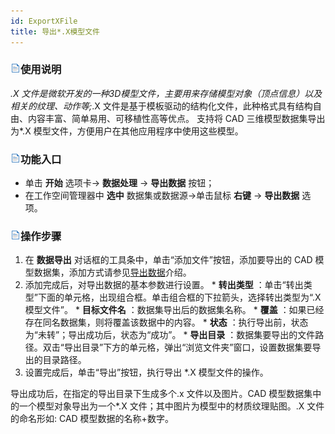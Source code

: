 ```yaml
---
id: ExportXFile
title: 导出*.X模型文件
---
```

### ![](../../img/read.gif)使用说明

*.X 文件是微软开发的一种3D模型文件，主要用来存储模型对象（顶点信息）以及相关的纹理、动作等;*.X 文件是基于模板驱动的结构化文件，此种格式具有结构自由、内容丰富、简单易用、可移植性高等优点。 支持将 CAD 三维模型数据集导出为*.X 模型文件，方便用户在其他应用程序中使用这些模型。

### ![](../../img/read.gif)功能入口

  * 单击 **开始** 选项卡-> **数据处理** -> **导出数据** 按钮；
  * 在工作空间管理器中 **选中** 数据集或数据源->单击鼠标 **右键** -> **导出数据** 选项。

### ![](../../img/read.gif)操作步骤

  1. 在 **数据导出** 对话框的工具条中，单击“添加文件”按钮，添加要导出的 CAD 模型数据集，添加方式请参见[导出数据](ExportData.html)介绍。
  2. 添加完成后，对导出数据的基本参数进行设置。 
    * **转出类型** ：单击“转出类型”下面的单元格，出现组合框。单击组合框的下拉箭头，选择转出类型为“.X模型文件”。
    * **目标文件名** ：数据集导出后的数据集名称。
    * **覆盖** ：如果已经存在同名数据集，则将覆盖该数据中的内容。
    * **状态** ：执行导出前，状态为“未转”；导出成功后，状态为“成功”。
    * **导出目录** ：数据集要导出的文件路径。双击“导出目录”下方的单元格，弹出“浏览文件夹”窗口，设置数据集要导出的目录路径。
9. 设置完成后，单击“导出”按钮，执行导出 *.X 模型文件的操作。

导出成功后，在指定的导出目录下生成多个.x 文件以及图片。CAD 模型数据集中的一个模型对象导出为一个*.X 文件；其中图片为模型中的材质纹理贴图。.X
文件的命名形如: CAD 模型数据的名称+数字。



